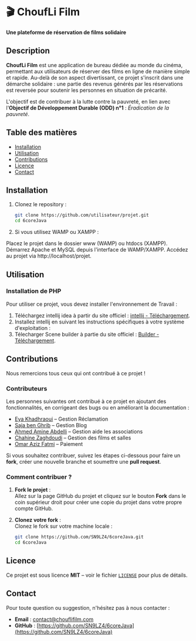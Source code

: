 # 🎬 ChoufLi Film

**Une plateforme de réservation de films solidaire**

## Description
**ChoufLi Film** est une application de bureau dédiée au monde du cinéma, permettant aux utilisateurs de réserver des films en ligne de manière simple et rapide. Au-delà de son aspect divertissant, ce projet s'inscrit dans une démarche solidaire : une partie des revenus générés par les réservations est reversée pour soutenir les personnes en situation de précarité. 

L'objectif est de contribuer à la lutte contre la pauvreté, en lien avec l'**Objectif de Développement Durable (ODD) n°1** : *Éradication de la pauvreté*.

## Table des matières
- [Installation](#installation)
- [Utilisation](#utilisation)
- [Contributions](#contributions)
- [Licence](#licence)
- [Contact](#contact)

## Installation

1. Clonez le repository :
   ```bash
   git clone https://github.com/utilisateur/projet.git
   cd 6coreJava

2. Si vous utilisez WAMP ou XAMPP :

Placez le projet dans le dossier www (WAMP) ou htdocs (XAMPP).
Démarrez Apache et MySQL depuis l'interface de WAMP/XAMPP.
Accédez au projet via http://localhost/projet.


## Utilisation

### Installation de PHP

Pour utiliser ce projet, vous devez installer l'environnement de Travail  :

1. Téléchargez intellij idea à partir du site officiel : [intellij - Téléchargement](https://www.jetbrains.com/idea/download).
2. Installez intellij en suivant les instructions spécifiques à votre système d'exploitation :
3. Télecharger Scene builder à partie du site officiel : [Builder - Téléchargement]([https://www.php.net/downloads.php](https://www.bing.com/search?pglt=427&q=intellij+idea&cvid=c23079a9d5304882a79652a7d485df11&gs_lcrp=EgRlZGdlKgYIABBFGDkyBggAEEUYOdIBCDYwNjJqMGoxqAIAsAIA&FORM=ANNTA1&ucpdpc=UCPD&PC=ASTS)](https://www.bing.com/search?pglt=427&q=telecharger+scene+builder&cvid=8a9a045dd3de40e09aa796729c021ad7&gs_lcrp=EgRlZGdlKgYIABBFGDkyBggAEEUYOTIGCAEQABhA0gEINzQzM2owajGoAgCwAgA&FORM=ANNTA1&ucpdpc=UCPD&PC=ASTS)).




## Contributions

Nous remercions tous ceux qui ont contribué à ce projet !

### Contributeurs

Les personnes suivantes ont contribué à ce projet en ajoutant des fonctionnalités, en corrigeant des bugs ou en améliorant la documentation :

- [Eya Khadhraoui](https://github.com/eyakhadhraoui) – Gestion Réclamation
- [Saja ben Ghrib](https://github.com/saajaabenghrib) – Gestion Blog
- [Ahmed Amine Abdelli](https://github.com/ahmedabdelli1) –  Gestion  aide les associations
- [Chahine Zaghdoudi](https://github.com/chahinos) – Gestion des films et salles
- [Omar Aziz Fatmi](https://github.com/OmarAzizFatmi) – Paiement




Si vous souhaitez contribuer, suivez les étapes ci-dessous pour faire un **fork**, créer une nouvelle branche et soumettre une **pull request**.

### Comment contribuer ?

1. **Fork le projet** :  
   Allez sur la page GitHub du projet et cliquez sur le bouton **Fork** dans le coin supérieur droit pour créer une copie du projet dans votre propre compte GitHub.

2. **Clonez votre fork** :  
   Clonez le fork sur votre machine locale :
   ```bash
   git clone https://github.com/SN9LZ4/6coreJava.git
   cd 6coreJava
## Licence

Ce projet est sous licence **MIT** – voir le fichier [`LICENSE`](./LICENSE) pour plus de détails.

## Contact

Pour toute question ou suggestion, n'hésitez pas à nous contacter :

- **Email** : [contact@chouflifilm.com](mailto:mohamedbrahim.garram@esprit.tn)  
- **GitHub** : [https://github.com/SN9LZ4/6coreJava](https://github.com/SN9LZ4/6coreJava)
